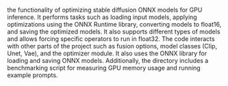the functionality of optimizing stable diffusion ONNX models for GPU inference. It performs tasks such as loading input models, applying optimizations using the ONNX Runtime library, converting models to float16, and saving the optimized models. It also supports different types of models and allows forcing specific operators to run in float32. The code interacts with other parts of the project such as fusion options, model classes (Clip, Unet, Vae), and the optimizer module. It also uses the ONNX library for loading and saving ONNX models. Additionally, the directory includes a benchmarking script for measuring GPU memory usage and running example prompts.
